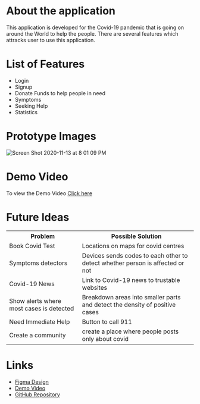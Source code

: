 # About the application
This application is developed for the Covid-19 pandemic that is going on around the World to help the people. There are several features which attracks user to use this application.
# List of Features
* Login
* Signup
* Donate Funds to help people in need
* Symptoms 
* Seeking Help
* Statistics

# Prototype Images
<img  alt="Screen Shot 2020-11-13 at 8 01 09 PM" src="https://user-images.githubusercontent.com/38293523/99134862-a32c5300-25ed-11eb-8627-d00fcf36fb89.png">

# Demo Video
To view the Demo Video <a href="https://www.youtube.com/">Click here</a>

# Future Ideas

<table>
 <tr>
  <th>Problem</th>
  <th>Possible Solution</th>
 </tr>
 <tr>
  <td>Book Covid Test</td>
  <td>Locations on maps for covid centres</td>
 </tr>
 <tr>
  <tr>
  <td>Symptoms detectors</td>
  <td>Devices sends codes to each other to detect whether person is affected or not</td>
 </tr>
 <tr>
  <td>Covid-19 News</td>
  <td>Link to Covid-19 news to trustable websites</td>
 </tr>
 <tr>
  <td>Show alerts where most cases is detected</td>
  <td>Breakdown areas into smaller parts and detect the density of positive cases</td>
 </tr>
  <tr>
  <td>Need Immediate Help</td>
  <td>Button to call 911</td>
 </tr>
 <tr>
  <td>Create a community</td>
  <td>create a place where people posts only about covid</td>
 </tr>
</table>




# Links

- <a href="https://www.figma.com/file/Tx8pJdK9piZwvJVUVJc1tJ/Figma-Test-2?node-id=0%3A1">Figma Design</a>
- <a href="https://www.youtube.com/">Demo Video</a>
- <a href="https://github.com/Vandan00007/Covid-App">GitHub Repository</a>

